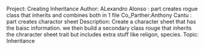 Project: Creating Inheritance
Author: ALexandro Alonso : part creates rogue class that inherits and combines both in 1 file
Co_Parther:Anthony Cantu : part creates charactor sheet
Description: Create a character sheet that has the baisc information. we then build a secondary class rouge that inherits
the chraracter sheet trait but includes extra stuff like religon, species.
Topic: Inheritance
